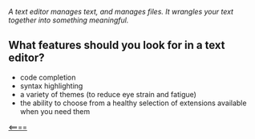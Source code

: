 _A text editor manages text, and manages files.  It
wrangles your text together into something meaningful._
## What features should you look for in a text editor? 

- code completion 
- syntax highlighting
- a variety of themes (to reduce eye strain and
fatigue)
- the ability to choose from a healthy selection of
extensions available when you need them

[<====](../README.md)
